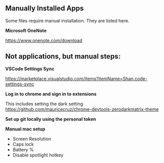 ## Manually Installed Apps

Some files require manual installation. They are listed here.


**Microsoft OneNote**

https://www.onenote.com/download


## Not applications, but manual steps:


**VSCode Settings Sync**

https://marketplace.visualstudio.com/items?itemName=Shan.code-settings-sync

**Log in to chrome and sign in to extensions**

This includes setting the dark setting https://github.com/mauricecruz/chrome-devtools-zerodarkmatrix-theme

**Set up git locally using the personal token**

**Manual mac setup**
- Screen Resolution
- Caps lock
- Battery % 
- Disable spotlight hotkey
